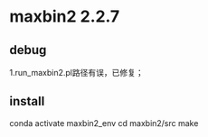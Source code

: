 # maxbin2 2.2.7

## debug
1.run_maxbin2.pl路径有误，已修复；

## install
conda activate maxbin2_env
cd maxbin2/src
make


